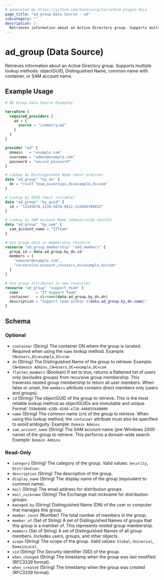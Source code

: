 ```yaml
---
# generated by https://github.com/hashicorp/terraform-plugin-docs
page_title: "ad_group Data Source - ad"
subcategory: ""
description: |-
  Retrieves information about an Active Directory group. Supports multiple lookup methods: objectGUID, Distinguished Name, common name with container, or SAM account name.
---
```


# ad_group (Data Source)

Retrieves information about an Active Directory group. Supports multiple lookup methods: objectGUID, Distinguished Name, common name with container, or SAM account name.

## Example Usage

```terraform
# AD Group Data Source Examples

terraform {
  required_providers {
    ad = {
      source = "isometry/ad"
    }
  }
}

provider "ad" {
  domain   = "example.com"
  username = "admin@example.com"
  password = "secure_password"
}

# Lookup by Distinguished Name (most precise)
data "ad_group" "by_dn" {
  dn = "cn=IT Team,ou=Groups,dc=example,dc=com"
}

# Lookup by GUID (most reliable)
data "ad_group" "by_guid" {
  id = "12345678-1234-5678-9012-123456789012"
}

# Lookup by SAM Account Name (domain-wide search)
data "ad_group" "by_sam" {
  sam_account_name = "ITTeam"
}

# Use group data in membership resource
resource "ad_group_membership" "add_members" {
  group_id = data.ad_group.by_dn.id
  members = [
    "newuser@example.com",
    "cn=service-account,cn=users,dc=example,dc=com"
  ]
}

# Use group attributes in new resources
resource "ad_group" "support_team" {
  name        = "IT Support Team"
  container   = dirname(data.ad_group.by_dn.dn)
  description = "Support team within ${data.ad_group.by_dn.name}"
}
```

<!-- schema generated by tfplugindocs -->
## Schema

### Optional

- `container` (String) The container DN where the group is located. Required when using the `name` lookup method. Example: `CN=Users,DC=example,DC=com`
- `dn` (String) The Distinguished Name of the group to retrieve. Example: `CN=Domain Admins,CN=Users,DC=example,DC=com`
- `flatten_members` (Boolean) If set to true, returns a flattened list of users only (excludes groups) from recursive group membership. This traverses nested group membership to return all user members. When false or unset, the `members` attribute contains direct members only (users and groups).
- `id` (String) The objectGUID of the group to retrieve. This is the most reliable lookup method as objectGUIDs are immutable and unique. Format: `550e8400-e29b-41d4-a716-446655440000`
- `name` (String) The common name (cn) of the group to retrieve. When using this lookup method, the `container` attribute must also be specified to avoid ambiguity. Example: `Domain Admins`
- `sam_account_name` (String) The SAM account name (pre-Windows 2000 name) of the group to retrieve. This performs a domain-wide search. Example: `Domain Admins`

### Read-Only

- `category` (String) The category of the group. Valid values: `Security`, `Distribution`.
- `description` (String) The description of the group.
- `display_name` (String) The display name of the group (equivalent to common name).
- `mail` (String) The email address for distribution groups.
- `mail_nickname` (String) The Exchange mail nickname for distribution groups.
- `managed_by` (String) Distinguished Name (DN) of the user or computer that manages this group.
- `member_count` (Number) The total number of members in the group.
- `member_of` (Set of String) A set of Distinguished Names of groups that this group is a member of. This represents nested group membership.
- `members` (Set of String) A set of Distinguished Names of all group members. Includes users, groups, and other objects.
- `scope` (String) The scope of the group. Valid values: `Global`, `Universal`, `DomainLocal`.
- `sid` (String) The Security Identifier (SID) of the group.
- `when_changed` (String) The timestamp when the group was last modified (RFC3339 format).
- `when_created` (String) The timestamp when the group was created (RFC3339 format).
